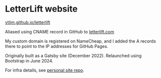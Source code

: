 # LetterLift website

[vtlim.github.io/letterlift](vtlim.github.io/letterlift)

Aliased using CNAME record in GitHub to [letterlift.com](letterlift.com)

My custom domain is registered on NameCheap, and I added the A records there to point to the IP addresses for GitHub Pages.

Originally built as a Gatsby site (December 2022).
Relaunched using Bootstrap in June 2024.

For infra details, see [personal site repo](https://github.com/vtlim/vtlim.github.io).

